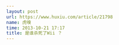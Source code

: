 ```yaml
---
layout: post
url: https://www.huxiu.com/article/21798
name: 虎嗅
time: 2013-10-21 17:17
title: 是谁杀死了Wii ？
---
```

